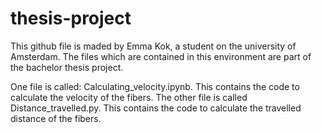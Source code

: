 # thesis-project

This github file is maded by Emma Kok, a student on the university of Amsterdam.
The files which are contained in this environment are part of the bachelor thesis project.

One file is called: Calculating_velocity.ipynb. This contains the code to calculate the velocity of the fibers.
The other file is called Distance_travelled.py. This contains the code to calculate the travelled distance of the fibers.

